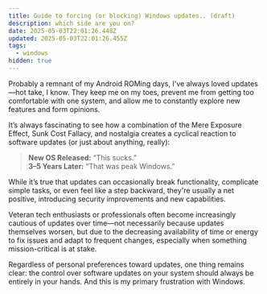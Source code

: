 ```yaml
---
title: Guide to forcing (or blocking) Windows updates.. (draft)
description: which side are you on?
date: 2025-05-03T22:01:26.448Z
updated: 2025-05-03T22:01:26.455Z
tags:
  - windows
hidden: true
---
```

Probably a remnant of my Android ROMing days, I've always loved updates—hot take, I know. They keep me on my toes, prevent me from getting too comfortable with one system, and allow me to constantly explore new features and form opinions.

It’s always fascinating to see how a combination of the Mere Exposure Effect, Sunk Cost Fallacy, and nostalgia creates a cyclical reaction to software updates (or just about anything, really):

> **New OS Released:** “This sucks.”\
> **3–5 Years Later:** “That was peak Windows.”

While it’s true that updates can occasionally break functionality, complicate simple tasks, or even feel like a step backward, they're usually a net positive, introducing security improvements and new capabilities.

Veteran tech enthusiasts or professionals often become increasingly cautious of updates over time—not necessarily because updates themselves worsen, but due to the decreasing availability of time or energy to fix issues and adapt to frequent changes, especially when something mission-critical is at stake.

Regardless of personal preferences toward updates, one thing remains clear: the control over software updates on your system should always be entirely in your hands. And this is my primary frustration with Windows.